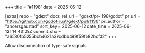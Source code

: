 +++
title = "#1198"
date = 2025-06-12

[extra]
repo = "gdext"
docs_rel_url = "gdext/pr-1198/godot"
pr_url = "https://github.com/godot-rust/gdext/pull/1198"
pr_author = "andersgaustad"
sort_key = 2025-06-12
date_time = 2025-06-12T14:43:28Z
commit_sha = "a6580fb5255bcb4621a39cdbb499f59fb82bcf32"
+++

Allow disconnection of type-safe signals

